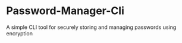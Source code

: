 # Password-Manager-Cli
A simple CLI tool for securely storing and managing passwords using encryption
